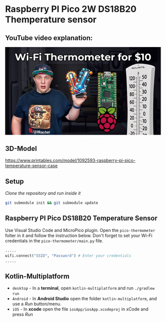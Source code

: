 # Raspberry PI Pico 2W DS18B20 Themperature sensor

## YouTube video explanation:

[![Watch the video](/3d-models/rpi-pico-thermometer-youtube.jpg)](https://www.youtube.com/watch?v=cGVsFtKSnn8)

## 3D-Model

https://www.printables.com/model/1092593-raspberry-pi-pico-temperature-sensor-case

## Setup

*Clone the repository and run inside it* 

```bash
git submodule init && git submodule update
```
## Raspberry PI Pico DS18B20 Temperature Sensor

Use Visual Studio Code and MicroPico plugin. Open the `pico-thermometer` folter in it and follow the instruction below. 
Don't forget to set your Wi-Fi credentials in the `pico-thermometer/main.py` file.

```python
.....
wifi.connect("SSID", "Password") # Enter your credentials
.....
```

## Kotlin-Multiplatform

* `desktop` - In a **terminal**, open `kotlin-multiplatform` and run `./gradlew run`
* `Android` - In **Android Studio** open the folder `kotlin-multiplatform`, and use a *Run* button/menu.
* `iOS` - In **xcode** open the file `iosApp/iosApp.xcodeproj` in xCode and press *Run* 

